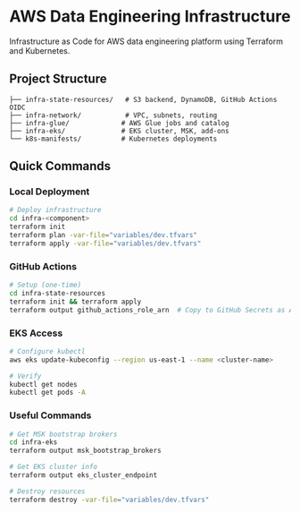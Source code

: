 # AWS Data Engineering Infrastructure

Infrastructure as Code for AWS data engineering platform using Terraform and Kubernetes.

## Project Structure

```
├── infra-state-resources/   # S3 backend, DynamoDB, GitHub Actions OIDC
├── infra-network/           # VPC, subnets, routing
├── infra-glue/             # AWS Glue jobs and catalog
├── infra-eks/              # EKS cluster, MSK, add-ons
└── k8s-manifests/          # Kubernetes deployments
```

## Quick Commands

### Local Deployment
```bash
# Deploy infrastructure
cd infra-<component>
terraform init
terraform plan -var-file="variables/dev.tfvars"
terraform apply -var-file="variables/dev.tfvars"
```

### GitHub Actions
```bash
# Setup (one-time)
cd infra-state-resources
terraform init && terraform apply
terraform output github_actions_role_arn  # Copy to GitHub Secrets as AWS_ROLE_ARN

```

### EKS Access
```bash
# Configure kubectl
aws eks update-kubeconfig --region us-east-1 --name <cluster-name>

# Verify
kubectl get nodes
kubectl get pods -A
```

### Useful Commands
```bash
# Get MSK bootstrap brokers
cd infra-eks
terraform output msk_bootstrap_brokers

# Get EKS cluster info
terraform output eks_cluster_endpoint

# Destroy resources
terraform destroy -var-file="variables/dev.tfvars"
```
